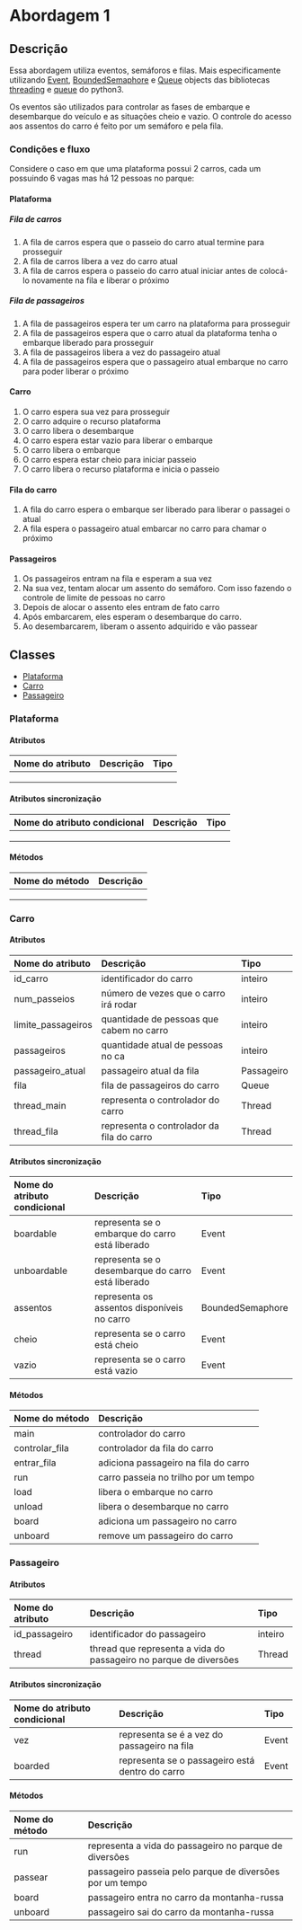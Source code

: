 # Abordagem 1

## Descrição

Essa abordagem utiliza eventos, semáforos e filas. Mais especificamente utilizando [Event](https://docs.python.org/3/library/threading.html#event-objects), [BoundedSemaphore](https://docs.python.org/3/library/threading.html#semaphore-objects) e [Queue](https://docs.python.org/3/library/queue.html#queue-objects) objects das bibliotecas [threading](https://docs.python.org/3/library/threading.html) e  [queue](https://docs.python.org/3/library/queue.html) do python3.

Os eventos são utilizados para controlar as fases de embarque e desembarque do veículo e as situações cheio e vazio. O controle do acesso aos assentos do carro é feito por um semáforo e pela fila.

### Condições e fluxo

Considere o caso em que uma plataforma possui 2 carros, cada um possuindo 6 vagas mas há 12 pessoas no parque:

#### Plataforma

##### Fila de carros

1. A fila de carros espera que o passeio do carro atual termine para prosseguir
2. A fila de carros libera a vez do carro atual
3. A fila de carros espera o passeio do carro atual iniciar antes de colocá-lo novamente na fila e liberar o próximo

##### Fila de passageiros

1. A fila de passageiros espera ter um carro  na plataforma para prosseguir
2. A fila de passageiros espera que o carro atual da plataforma tenha o embarque liberado para prosseguir
3. A fila de passageiros libera a vez do passageiro atual
4. A fila de passageiros espera que o passageiro atual embarque no carro para poder liberar o próximo

#### Carro

1. O carro espera sua vez para prosseguir
2. O carro adquire o recurso plataforma
3. O carro libera o desembarque
4. O carro espera estar vazio para liberar o embarque
5. O carro libera o embarque
6. O carro espera estar cheio para iniciar passeio
7. O carro libera o recurso plataforma e inicia o passeio

#### Fila do carro

1. A fila do carro espera o embarque ser liberado para liberar o passagei o atual
2. A fila espera o passageiro atual embarcar no carro para chamar o próximo

#### Passageiros

1. Os passageiros entram na fila e esperam a sua vez
2. Na sua vez, tentam  alocar um assento do semáforo. Com isso fazendo o controle de limite de pessoas no carro
3. Depois de alocar o assento eles entram de fato carro
4. Após embarcarem, eles esperam o desembarque do carro.
5. Ao desembarcarem, liberam o assento adquirido e vão passear

## Classes

* [Plataforma](#plataforma)
* [Carro](#carro)
* [Passageiro](#passageiro)

### Plataforma

#### Atributos

| Nome do atributo | Descrição | Tipo |
| :--- | :--- | :--- |
|  |  |  |
|  |  |  |
|  |  |  |

#### Atributos sincronização

| Nome do atributo condicional | Descrição | Tipo |
| :--- | :--- | :--- |
|  |  |  |
|  |  |  |
|  |  |  |

#### Métodos

| Nome do método | Descrição |
| :--- | :--- |
|  |  |
|  |  |
|  |  |

### Carro

#### Atributos

| Nome do atributo | Descrição | Tipo |
| :--- | :--- | :--- |
| id\_carro | identificador do carro | inteiro |
| num\_passeios | número de vezes que o carro irá rodar | inteiro |
| limite\_passageiros | quantidade de pessoas que cabem no carro | inteiro |
| passageiros | quantidade atual de pessoas no ca | inteiro |
| passageiro\_atual | passageiro atual da fila | Passageiro |
| fila | fila de passageiros do carro | Queue |
| thread\_main | representa o controlador do carro | Thread |
| thread\_fila | representa o controlador da fila do carro | Thread |

#### Atributos sincronização

| Nome do atributo condicional | Descrição | Tipo |
| :--- | :--- | :--- |
| boardable | representa se o embarque do carro está liberado | Event |
| unboardable | representa se o desembarque do carro está liberado | Event |
| assentos | representa os assentos disponíveis no carro | BoundedSemaphore |
| cheio | representa se o carro está cheio | Event |
| vazio | representa se o carro está vazio | Event |

#### Métodos

| Nome do método | Descrição |
| :--- | :--- |
| main | controlador do carro |
| controlar\_fila | controlador da fila do carro |
| entrar\_fila | adiciona passageiro na fila do carro |
| run | carro passeia no trilho por um tempo |
| load | libera o embarque no carro |
| unload | libera o desembarque no carro |
| board | adiciona um passageiro no carro |
| unboard | remove um passageiro do carro |

### Passageiro

#### Atributos

| Nome do atributo | Descrição | Tipo |
| :--- | :--- | :--- |
| id\_passageiro | identificador do passageiro | inteiro |
| thread | thread que representa a vida do passageiro no parque de diversões | Thread |

#### Atributos sincronização

| Nome do atributo condicional | Descrição | Tipo |
| :--- | :--- | :--- |
| vez | representa se é a vez do passageiro na fila | Event |
| boarded | representa se o passageiro está dentro do carro | Event |

#### Métodos

| Nome do método | Descrição |
| :--- | :--- |
| run | representa a vida do passageiro no parque de diversões |
| passear | passageiro passeia pelo parque de diversões por um tempo |
| board | passageiro entra no carro da montanha-russa |
| unboard | passageiro sai do carro da montanha-russa |



